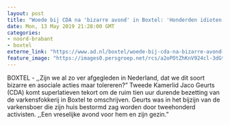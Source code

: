 ```yaml
---
layout: post
title: "Woede bij CDA na 'bizarre avond' in Boxtel: 'Honderden idioten in je huis, vreselijk voor de boer’"
date: Mon, 13 May 2019 21:28:00 GMT
categories: 
- noord-brabant 
- boxtel 
externe_link: "https://www.ad.nl/boxtel/woede-bij-cda-na-bizarre-avond-in-boxtel-honderden-idioten-in-je-huis-vreselijk-voor-de-boer~a47e78d5/"
feature_image: "https://images0.persgroep.net/rcs/a2oPOtZhKnV924cl-3dGtiGYZRk/diocontent/148288269/_fitwidth/400/?appId=21791a8992982cd8da851550a453bd7f&quality=0.7"
---
```


BOXTEL - ,,Zijn we al zo ver afgegleden in Nederland, dat we dit soort bizarre en asociale acties maar tolereren?” Tweede Kamerlid Jaco Geurts (CDA) komt superlatieven tekort om de ruim tien uur durende bezetting van de varkensfokkerij in Boxtel te omschrijven. Geurts was in het bijzijn van de varkensboer die zijn huis bestormd zag worden door tweehonderd activisten. ,,Een vreselijke avond voor hem en zijn gezin.”
